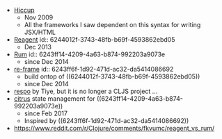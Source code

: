 - [Hiccup](https://github.com/weavejester/hiccup)
  - Nov 2009
  - All the frameworks I saw dependent on this syntax for writing JSX/HTML
- [Reagent](https://github.com/reagent-project/reagent)
  id:: 6244012f-3743-48fb-b69f-4593862ebd05
  - Dec 2013
- [Rum](https://github.com/tonsky/rum/)
  id:: 6243ff14-4209-4a63-b874-992203a9073e
  - since Dec 2014
- [re-frame](https://github.com/Day8/re-frame)
  id:: 6243ff6f-1d92-471d-ac32-da5414086692
  - build ontop of ((6244012f-3743-48fb-b69f-4593862ebd05))
  - since Dec 2014
- [respo](https://github.com/Respo/respo.calcit) by Tiye, but it is no longer a CLJS project ...
- [citrus](https://github.com/clj-commons/citrus) state management for ((6243ff14-4209-4a63-b874-992203a9073e))
  - since Feb 2017
  - Inspired by ((6243ff6f-1d92-471d-ac32-da5414086692))
- https://www.reddit.com/r/Clojure/comments/fkvumc/reagent_vs_rum/
